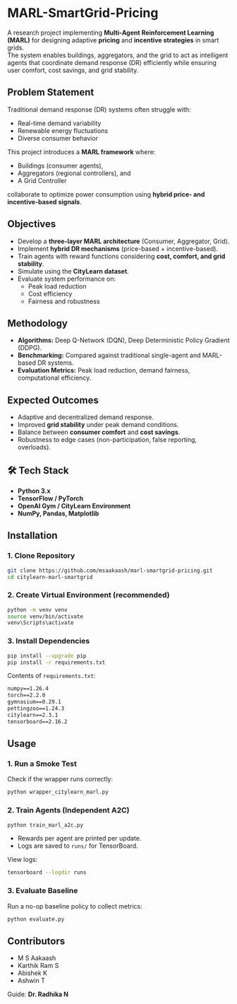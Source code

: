 # MARL-SmartGrid-Pricing

A research project implementing **Multi-Agent Reinforcement Learning (MARL)** for designing adaptive **pricing** and **incentive strategies** in smart grids.  
The system enables buildings, aggregators, and the grid to act as intelligent agents that coordinate demand response (DR) efficiently while ensuring user comfort, cost savings, and grid stability.

## Problem Statement
Traditional demand response (DR) systems often struggle with:
- Real-time demand variability
- Renewable energy fluctuations
- Diverse consumer behavior  

This project introduces a **MARL framework** where:
- Buildings (consumer agents),  
- Aggregators (regional controllers), and  
- A Grid Controller  

collaborate to optimize power consumption using **hybrid price- and incentive-based signals**.


## Objectives
- Develop a **three-layer MARL architecture** (Consumer, Aggregator, Grid).  
- Implement **hybrid DR mechanisms** (price-based + incentive-based).  
- Train agents with reward functions considering **cost, comfort, and grid stability**.  
- Simulate using the **CityLearn dataset**.  
- Evaluate system performance on:
  - Peak load reduction  
  - Cost efficiency  
  - Fairness and robustness  


## Methodology
- **Algorithms:** Deep Q-Network (DQN), Deep Deterministic Policy Gradient (DDPG).  
- **Benchmarking:** Compared against traditional single-agent and MARL-based DR systems.  
- **Evaluation Metrics:** Peak load reduction, demand fairness, computational efficiency.  

## Expected Outcomes
- Adaptive and decentralized demand response.  
- Improved **grid stability** under peak demand conditions.  
- Balance between **consumer comfort** and **cost savings**.  
- Robustness to edge cases (non-participation, false reporting, overloads).  


## 🛠️ Tech Stack
- **Python 3.x**
- **TensorFlow / PyTorch**
- **OpenAI Gym / CityLearn Environment**
- **NumPy, Pandas, Matplotlib**



## Installation

### 1. Clone Repository
```bash
git clone https://github.com/msaakaash/marl-smartgrid-pricing.git
cd citylearn-marl-smartgrid
```

### 2. Create Virtual Environment (recommended)
```bash
python -m venv venv
source venv/bin/activate     
venv\Scripts\activate       
```

### 3. Install Dependencies
```bash
pip install --upgrade pip
pip install -r requirements.txt
```

Contents of `requirements.txt`:
```txt
numpy==1.26.4
torch==2.2.0
gymnasium==0.29.1
pettingzoo==1.24.3
citylearn==2.3.1
tensorboard==2.16.2
```

## Usage

### 1. Run a Smoke Test
Check if the wrapper runs correctly:
```bash
python wrapper_citylearn_marl.py
```

### 2. Train Agents (Independent A2C)
```bash
python train_marl_a2c.py
```
- Rewards per agent are printed per update.  
- Logs are saved to `runs/` for TensorBoard.

View logs:
```bash
tensorboard --logdir runs
```

### 3. Evaluate Baseline
Run a no-op baseline policy to collect metrics:
```bash
python evaluate.py
```


## Contributors
- M S Aakaash  
- Karthik Ram S  
- Abishek K  
- Ashwin T  

Guide: **Dr. Radhika N**
